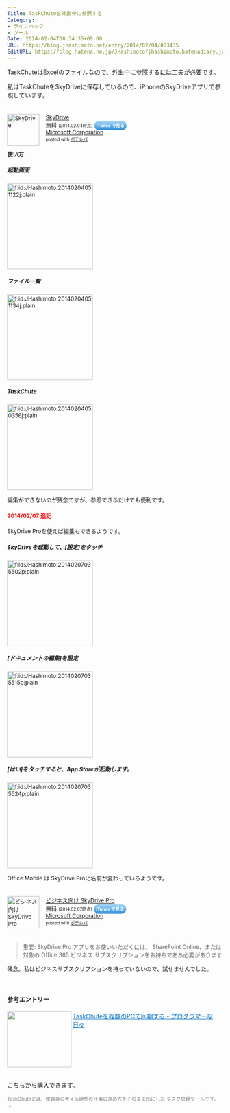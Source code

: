 ```yaml
---
Title: TaskChuteを外出中に参照する
Category:
- ライフハック
- ツール
Date: 2014-02-04T08:34:35+09:00
URL: https://blog.jhashimoto.net/entry/2014/02/04/083435
EditURL: https://blog.hatena.ne.jp/JHashimoto/jhashimoto.hatenadiary.jp/atom/entry/12921228815717797584
---
```


<p>TaskChuteはExcelのファイルなので、外出中に参照するには工夫が必要です。</p>
<p>私はTaskChuteをSkyDriveに保存しているので、iPhoneのSkyDriveアプリで参照しています。</p>
<div class="pochireba" style="text-align: left; font-size: small; padding: 20px 0; /zoom: 1; overflow: hidden;"><a href="https://itunes.apple.com/jp/app/skydrive/id477537958?mt=8&amp;uo=4&amp;at=10lrC7" target="_blank"><img class="pochi_img" style="float: left; margin: 0 15px 0 0; width: 75px; height: 75px;" src="http://a82.phobos.apple.com/us/r30/Purple/v4/70/b6/1e/70b61eb0-5d58-7a75-3ab3-4a772a258d0b/mzl.fycuysor.200x200-75.png" alt="SkyDrive" width="75" height="75" /></a>
<div class="pochi_info" style="text-align: left; /zoom: 1; overflow: hidden;">
<div class="pochi_name"><a href="https://itunes.apple.com/jp/app/skydrive/id477537958?mt=8&amp;uo=4&amp;at=10lrC7" target="_blank">SkyDrive</a></div>
<div class="pochi_price" style="display: inline;">無料</div>
<div class="pochi_time" style="font-size: x-small; display: inline;">(2014.02.04時点)</div>
<a style="width: 100px; color: #ffffff; background: -webkit-gradient(linear, 100% 0%, 100% 100%, from(rgba(85,182,237,0.5)), to(rgba(41,140,218,1))); font-size: 10px; font-weight: bold; text-align: center; display: inline; text-decoration: none; border: 0px; padding: 5px; border-radius: 10px; white-space: nowrap;" href="https://itunes.apple.com/jp/app/skydrive/id477537958?mt=8&amp;uo=4&amp;at=10lrC7" target="_blank">iTunes で見る</a>
<div class="pochi_seller"><a href="https://itunes.apple.com/jp/artist/microsoft-corporation/id298856275?uo=4&amp;at=10lrC7" target="_blank">Microsoft Corporation</a></div>
</div>
<div class="pochi_post" style="font-size: x-small;">posted with <a href="http://pochireba.com" target="_blank" rel="nofollow">ポチレバ</a></div>
<h4>使い方</h4>
<h5>起動画面</h5>
<p><img class="hatena-fotolife" title="f:id:JHashimoto:20140204051122j:plain" src="http://cdn-ak.f.st-hatena.com/images/fotolife/J/JHashimoto/20140204/20140204051122.jpg" alt="f:id:JHashimoto:20140204051122j:plain" width="200px" /></p>
<h5>ファイル一覧</h5>
<p><img class="hatena-fotolife" title="f:id:JHashimoto:20140204051134j:plain" src="http://cdn-ak.f.st-hatena.com/images/fotolife/J/JHashimoto/20140204/20140204051134.jpg" alt="f:id:JHashimoto:20140204051134j:plain" width="200px" /></p>
<h5>TaskChute</h5>
<p><img class="hatena-fotolife" title="f:id:JHashimoto:20140204050356j:plain" src="http://cdn-ak.f.st-hatena.com/images/fotolife/J/JHashimoto/20140204/20140204050356.jpg" alt="f:id:JHashimoto:20140204050356j:plain" width="200px" /></p>
<p>編集ができないのが残念ですが、参照できるだけでも便利です。</p>
<h4><span style="color: #ff0000;">2014/02/07 追記</span></h4>
<p>SkyDrive Proを使えば編集もできるようです。</p>
<h5>SkyDriveを起動して、[設定]をタッチ</h5>
<p><img class="hatena-fotolife" title="f:id:JHashimoto:20140207035502p:plain" src="http://cdn-ak.f.st-hatena.com/images/fotolife/J/JHashimoto/20140207/20140207035502.png" alt="f:id:JHashimoto:20140207035502p:plain" width="200px" /></p>
<h5>[ドキュメントの編集]を設定</h5>
<p><img class="hatena-fotolife" title="f:id:JHashimoto:20140207035515p:plain" src="http://cdn-ak.f.st-hatena.com/images/fotolife/J/JHashimoto/20140207/20140207035515.png" alt="f:id:JHashimoto:20140207035515p:plain" width="200px" /></p>
<h5>[はい]をタッチすると、App Storeが起動します。</h5>
<p><img class="hatena-fotolife" title="f:id:JHashimoto:20140207035524p:plain" src="http://cdn-ak.f.st-hatena.com/images/fotolife/J/JHashimoto/20140207/20140207035524.png" alt="f:id:JHashimoto:20140207035524p:plain" width="200px" /></p>
<p>Office Mobile は SkyDrive Proに名前が変わっているようです。</p>
<div class="pochireba" style="text-align: left; font-size: small; padding: 20px 0; /zoom: 1; overflow: hidden;"><a href="https://itunes.apple.com/jp/app/bijinesu-xiangke-skydrive/id655772279?mt=8&amp;uo=4&amp;at=10lrC7" target="_blank"><img class="pochi_img" style="float: left; margin: 0 15px 0 0; width: 75px; height: 75px;" src="http://a1233.phobos.apple.com/us/r30/Purple/v4/40/90/d9/4090d9fd-c77a-6028-1613-daa2c0b8e3f4/mzl.nunmsomv.200x200-75.png" alt="ビジネス向け SkyDrive Pro" width="75" height="75" /></a>
<div class="pochi_info" style="text-align: left; /zoom: 1; overflow: hidden;">
<div class="pochi_name"><a href="https://itunes.apple.com/jp/app/bijinesu-xiangke-skydrive/id655772279?mt=8&amp;uo=4&amp;at=10lrC7" target="_blank">ビジネス向け SkyDrive Pro</a></div>
<div class="pochi_price" style="display: inline;">無料</div>
<div class="pochi_time" style="font-size: x-small; display: inline;">(2014.02.07時点)</div>
<a style="width: 100px; color: #ffffff; background: -webkit-gradient(linear, 100% 0%, 100% 100%, from(rgba(85,182,237,0.5)), to(rgba(41,140,218,1))); font-size: 10px; font-weight: bold; text-align: center; display: inline; text-decoration: none; border: 0px; padding: 5px; border-radius: 10px; white-space: nowrap;" href="https://itunes.apple.com/jp/app/bijinesu-xiangke-skydrive/id655772279?mt=8&amp;uo=4&amp;at=10lrC7" target="_blank">iTunes で見る</a>
<div class="pochi_seller"><a href="https://itunes.apple.com/jp/artist/microsoft-corporation/id298856275?uo=4&amp;at=10lrC7" target="_blank">Microsoft Corporation</a></div>
</div>
<div class="pochi_post" style="font-size: x-small;">posted with <a href="http://pochireba.com" target="_blank" rel="nofollow">ポチレバ</a></div>
</div>
<blockquote>重要: SkyDrive Pro アプリをお使いいただくには、 SharePoint Online、または対象の Office 365 ビジネス サブスクリプションをお持ちである必要があります</blockquote>
<p>残念。私はビジネスサブスクリプションを持っていないので、試せませんでした。</p>
</div>
<h4>参考エントリー</h4>
<p><a href="http://jhashimoto.hatenadiary.jp/entry/2014/01/30/075740" target="_blank" rel="nofollow"><img class="alignleft" src="http://capture.heartrails.com/150x130/shadow?http://jhashimoto.hatenadiary.jp/entry/2014/01/30/075740" alt="" width="150" height="130" align="left" border="0" /></a><a style="color: #0070c5;" href="http://jhashimoto.hatenadiary.jp/entry/2014/01/30/075740" target="_blank" rel="nofollow">TaskChuteを複数のPCで同期する - プログラマーな日々</a><a href="http://b.hatena.ne.jp/entry/http://jhashimoto.hatenadiary.jp/entry/2014/01/30/075740" target="_blank"><img src="http://b.hatena.ne.jp/entry/image/http://jhashimoto.hatenadiary.jp/entry/2014/01/30/075740" alt="" border="0" /></a></p>
<div style="clear: both;"> </div>
<p>こちらから購入できます。</p>
<p><a href="http://shigotano.info/item/79980/2259/"><img src="https://www.wom-p.com/upload/banner/2259_1382800482.jpg" alt="" /></a><a href="http://b.hatena.ne.jp/entry/http://shigotano.info/mbr/taskchute2/paypal.html" target="_blank"><img src="http://b.hatena.ne.jp/entry/image/http://shigotano.info/mbr/taskchute2/paypal.html" alt="" border="0" /></a><br /><span style="color: #808080; font-size: 80%;">TaskChuteとは、僕自身の考える理想の仕事の進め方をそのまま形にした タスク管理ツールです。 ...</span></p>
